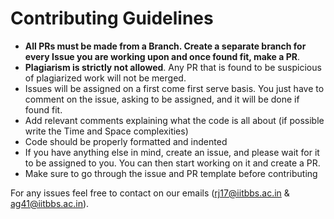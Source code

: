# Contributing Guidelines
- **All PRs must be made from a Branch. Create a separate branch for every Issue you are working upon and once found fit, make a PR**.
- **Plagiarism is strictly not allowed**. Any PR that is found to be suspicious of plagiarized work will not be merged.
- Issues will be assigned on a first come first serve basis. You just have to comment on the issue, asking to be assigned, and it will be done if found fit.
- Add relevant comments explaining what the code is all about (if possible write the Time and Space complexities)
- Code should be properly formatted and indented
- If you have anything else in mind, create an issue, and please wait for it to be assigned to you. You can then start working on it and create a PR.
- Make sure to go through the issue and PR template before contributing

For any issues feel free to contact on our emails ([rj17@iitbbs.ac.in](rj17@iitbbs.ac.in) & [ag41@iitbbs.ac.in](ag41@iitbbs.ac.in)).
